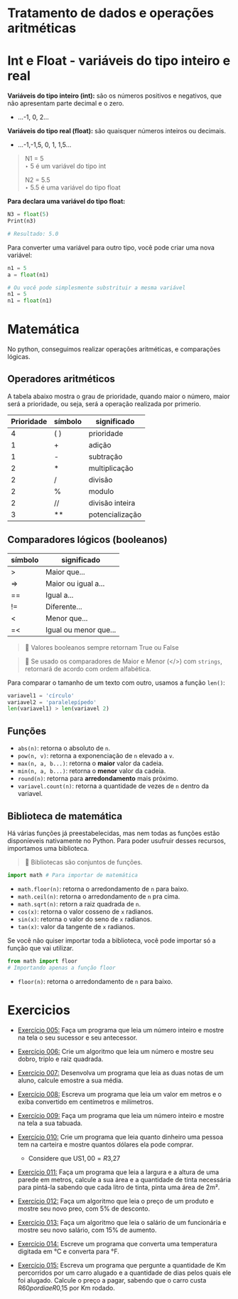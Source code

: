 # Tratamento de dados e operações aritméticas

# Int e Float - variáveis do tipo inteiro e real

**Variáveis do tipo inteiro (int):** são os números positivos e negativos, que não apresentam parte decimal e o zero.

- …-1, 0, 2…

**Variáveis do tipo real (float):** são quaisquer números inteiros ou decimais.

- …-1,-1,5, 0, 1, 1,5…

> N1 = 5 <br>
> ‣ 5 é um variável do tipo int
>
> N2 = 5.5 <br>
> ‣ 5.5 é uma variável do tipo float

**Para declara uma variável do tipo float:**

```python
N3 = float(5)
Print(n3)

# Resultado: 5.0
```

Para converter uma variável para outro tipo, você pode criar uma nova variável:

```python
n1 = 5
a = float(n1)
```

```python
# Ou você pode simplesmente substrituir a mesma variável
n1 = 5
n1 = float(n1)
```

# Matemática

No python, conseguimos realizar operações aritméticas, e comparações lógicas.

## Operadores aritméticos

A tabela abaixo mostra o grau de prioridade, quando maior o número, maior será a prioridade,
ou seja, será a operação realizada por primerio.

| Prioridade | símbolo | significado     |
| ---------- | ------- | --------------- |
| 4          | ( )     | prioridade      |
| 1          | +       | adição          |
| 1          | -       | subtração       |
| 2          | \*      | multiplicação   |
| 2          | /       | divisão         |
| 2          | %       | modulo          |
| 2          | //      | divisão inteira |
| 3          | \*\*    | potencialização |

## Comparadores lógicos (booleanos)

| símbolo | significado           |
| ------- | --------------------- |
| \>      | Maior que...          |
| =>      | Maior ou igual a...   |
| ==      | Igual a...            |
| !=      | Diferente...          |
| <       | Menor que...          |
| =<      | Igual ou menor que... |

> 📌 Valores booleanos sempre retornam True ou False

> 📌 Se usado os comparadores de Maior e Menor (</>) com `strings`, retornará de acordo com ordem alfabética.

Para comparar o tamanho de um texto com outro, usamos a função `len()`:

```python
variavel1 = 'círculo'
variavel2 = 'paralelepípedo'
len(variavel1) > len(variavel 2)
```

## Funções

- `abs(n)`: retorna o absoluto de `n`.
- `pow(n, v)`: retorna a exponenciação de `n` elevado a `v`.
- `max(n, a, b...)`: retorna o **maior** valor da cadeia.
- `min(n, a, b...)`: retorna o **menor** valor da cadeia.
- `round(n)`: retorna para **arredondamento** mais próximo.
- `variavel.count(n)`: retorna a quantidade de vezes de `n` dentro da variavel.

## Biblioteca de matemática

Há várias funções já preestabelecidas, mas nem todas as funções estão disponíeveis nativamente no Python. Para poder usufruir desses recursos, importamos uma biblioteca.

> 📌 Bibliotecas são conjuntos de funções.

```python
import math # Para importar de matemática
```

- `math.floor(n)`: retorna o arredondamento de `n` para baixo.
- `math.ceil(n)`: retorna o arredondamento de `n` pra cima.
- `math.sqrt(n)`: retorn a raiz quadrada de `n`.
- `cos(x)`: retorna o valor cosseno de `x` radianos.
- `sin(x)`: retorna o valor do seno de `x` radianos.
- `tan(x)`: valor da tangente de `x` radianos.

Se você não quiser importar toda a biblioteca, você pode importar só a função que vai utilizar.

```python
from math import floor
# Importando apenas a função floor
```

- `floor(n)`: retorna o arredondamento de `n` para baixo.

# Exercicios

- [Exercício 005:](/exercicios/02-tratamento_de_dados_e_operacoes_aritmeticas/exercicios/005_antecessor_sucessor/005_code_antecessor_sucessor.py) Faça um programa que leia um número inteiro e mostre na tela o seu sucessor e seu antecessor.

- [Exercício 006:](/exercicios/02-tratamento_de_dados_e_operacoes_aritmeticas/exercicios/006_dobro_triplo_raiz-quadrada/006_code_dobro_triplo_raiz-quadrada.py) Crie um algoritmo que leia um número e mostre seu dobro, triplo e raiz quadrada.

- [Exercício 007:](/exercicios/02-tratamento_de_dados_e_operacoes_aritmeticas/exercicios/007_media_aritmetica/007_media.py) Desenvolva um programa que leia as duas notas de um aluno, calcule emostre a sua média.

- [Exercício 008:](/exercicios/02-tratamento_de_dados_e_operacoes_aritmeticas/exercicios/008_conversor_medidas/008_code_conversor_medidas.py) Escreva um programa que leia um valor em metros e o exiba convertido em centímetros e milímetros.

- [Exercício 009:](/exercicios/02-tratamento_de_dados_e_operacoes_aritmeticas/exercicios/009_tabuada/009_tabuada_multiplicacao.py) Faça um programa que leia um número inteiro e mostre na tela a sua tabuada.

- [Exercício 010:](/exercicios/02-tratamento_de_dados_e_operacoes_aritmeticas/exercicios/010_conversor_moedas/010_code_conversor_moedas.py) Crie um programa que leia quanto dinheiro uma pessoa tem na carteira e mostre quantos dólares ela pode comprar.

  - Considere que US$1,00 = R$3,27

- [Exercício 011:](/exercicios/02-tratamento_de_dados_e_operacoes_aritmeticas/exercicios/011_pintando_parede/011_code_tinta_necessaria.py) Faça um programa que leia a largura e a altura de uma parede em metros, calcule a sua área e a quantidade de tinta necessária para pintá-la sabendo que cada litro de tinta, pinta uma área de 2m².

- [Exercício 012:](/exercicios/02-tratamento_de_dados_e_operacoes_aritmeticas/exercicios/012_calculadora_impostos/012_calculadora_impostos.py) Faça um algoritmo que leia o preço de um produto e mostre seu novo preo, com 5% de desconto.

- [Exercício 013:](/exercicios/02-tratamento_de_dados_e_operacoes_aritmeticas/exercicios/013_reajuste_salarial/013_correcao_professor.py) Faça um algoritmo que leia o salário de um funcionária e mostre seu novo salário, com 15% de aumento.

- [Exercício 014:](/exercicios/02-tratamento_de_dados_e_operacoes_aritmeticas/exercicios/014_conversor_temperaturas/014_conversor_temperaturas.py) Escreve um programa que converta uma temperatura digitada em °C e converta para °F.

- [Exercício 015:](/exercicios/02-tratamento_de_dados_e_operacoes_aritmeticas/exercicios/015_aluguel_carros/015_aluguel_carros.py) Escreva um programa que pergunte a quantidade de Km percorridos por um carro alugado e a quantidade de dias pelos quais ele foi alugado. Calcule o preço a pagar, sabendo que o carro custa R$60 por dia e R$0,15 por Km rodado.